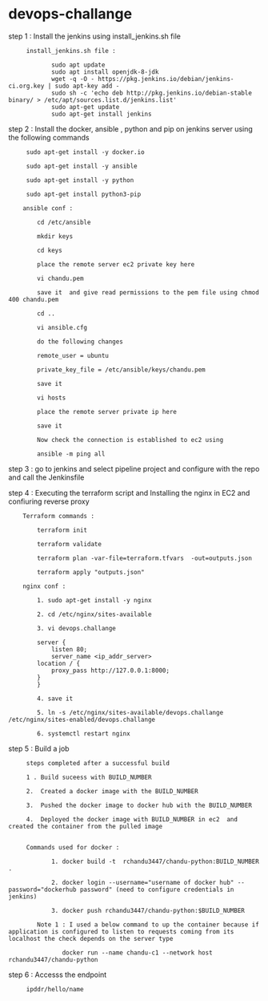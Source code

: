 # devops-challange

step 1 : Install the jenkins using install_jenkins.sh file
         
         install_jenkins.sh file : 
          
                sudo apt update
                sudo apt install openjdk-8-jdk
                wget -q -O - https://pkg.jenkins.io/debian/jenkins-ci.org.key | sudo apt-key add -
                sudo sh -c 'echo deb http://pkg.jenkins.io/debian-stable binary/ > /etc/apt/sources.list.d/jenkins.list'
                sudo apt-get update
                sudo apt-get install jenkins

step 2 : Install the docker, ansible , python and pip on jenkins server using the following commands
         
         sudo apt-get install -y docker.io

         sudo apt-get install -y ansible

         sudo apt-get install -y python

         sudo apt-get install python3-pip

        ansible conf :

            cd /etc/ansible

            mkdir keys

            cd keys

            place the remote server ec2 private key here 

            vi chandu.pem

            save it  and give read permissions to the pem file using chmod 400 chandu.pem

            cd ..

            vi ansible.cfg

            do the following changes 

            remote_user = ubuntu

            private_key_file = /etc/ansible/keys/chandu.pem

            save it 

            vi hosts 

            place the remote server private ip here 

            save it 

            Now check the connection is established to ec2 using 

            ansible -m ping all 




step 3 : go to jenkins and select pipeline project and configure with the repo and call the Jenkinsfile

    
step 4 : Executing the terraform script and Installing the nginx in EC2 and confiuring reverse proxy

        Terraform commands : 

            terraform init

            terraform validate 

            terraform plan -var-file=terraform.tfvars  -out=outputs.json

            terraform apply "outputs.json"
        
        nginx conf :

            1. sudo apt-get install -y nginx

            2. cd /etc/nginx/sites-available

            3. vi devops.challange

            server {
                listen 80;
                server_name <ip_addr_server>
            location / {
                proxy_pass http://127.0.0.1:8000;
            }
            }
            
            4. save it 

            5. ln -s /etc/nginx/sites-available/devops.challange /etc/nginx/sites-enabled/devops.challange

            6. systemctl restart nginx

step 5 : Build a job 

         steps completed after a successful build 

         1 . Build suceess with BUILD_NUMBER

         2.  Created a docker image with the BUILD_NUMBER

         3.  Pushed the docker image to docker hub with the BUILD_NUMBER

         4.  Deployed the docker image with BUILD_NUMBER in ec2  and created the container from the pulled image 


         Commands used for docker : 

                1. docker build -t  rchandu3447/chandu-python:BUILD_NUMBER .

                2. docker login --username="username of docker hub" --password="dockerhub password" (need to configure credentials in jenkins)

                3. docker push rchandu3447/chandu-python:$BUILD_NUMBER

            Note 1 : I used a below command to up the container because if application is configured to listen to requests coming from its localhost the check depends on the server type
                   
                   docker run --name chandu-c1 --network host rchandu3447/chandu-python


step 6 : Accesss the endpoint
         
         ipddr/hello/name
    
      

